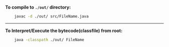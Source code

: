 **To compile to `./out/` directory:**
```bash
    javac -d ./out/ src/FileName.java
```

---

**To Interpret/Execute the bytecode(classfile) from root:**
```bash
    java -classpath ./out/ FileName
```